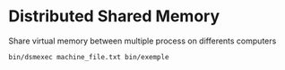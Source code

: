 # Distributed Shared Memory
Share virtual memory between multiple process on differents computers

`bin/dsmexec machine_file.txt bin/exemple` 
